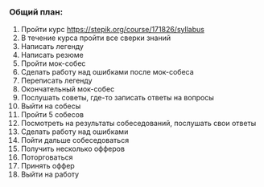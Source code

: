 ### Общий план:
1. Пройти курс https://stepik.org/course/171826/syllabus
2. В течение курса пройти все сверки знаний
3. Написать легенду
4. Написать резюме
5. Пройти мок-собес
6. Сделать работу над ошибками после мок-собеса
7. Переписать легенду
8. Окончательный мок-собес
9. Послушать советы, где-то записать ответы на вопросы
10. Выйти на собесы
11. Пройти 5 собесов
12. Посмотреть на результаты собеседований, послушать свои ответы
13. Сделать работу над ошибками
14. Пойти дальше собеседоваться
15. Получить несколько офферов
16. Поторговаться
17. Принять оффер
18. Выйти на работу
